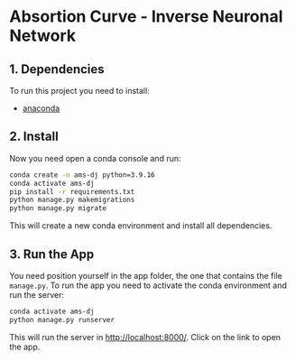 # Absortion Curve - Inverse Neuronal Network 


## 1. Dependencies

To run this project you need to install:
- [anaconda](https://www.anaconda.com/download/)

## 2. Install
Now you need open a conda console and run:
```bash
conda create -n ams-dj python=3.9.16
conda activate ams-dj
pip install -r requirements.txt
python manage.py makemigrations
python manage.py migrate
```
This will create a new conda environment and install all dependencies.

## 3. Run the App

You need position yourself in the app folder, the one that contains the file `manage.py`. To run the app you need to activate the conda environment and run the server:
```bash
conda activate ams-dj
python manage.py runserver
```
This will run the server in [http://localhost:8000/](http://localhost:8000/). Click on the link to open the app.
